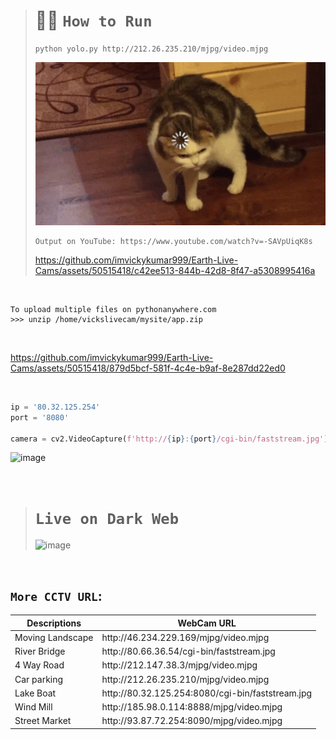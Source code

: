 > # 🏃‍♂️ `How to Run`
> `python yolo.py http://212.26.235.210/mjpg/video.mjpg`
> 
> ![image](https://github.com/imvickykumar999/Tesseract-Image-Search/blob/main/static/loading-cat.gif?raw=true)
>
>     Output on YouTube: https://www.youtube.com/watch?v=-SAVpUiqK8s
>
> https://github.com/imvickykumar999/Earth-Live-Cams/assets/50515418/c42ee513-844b-42d8-8f47-a5308995416a

<br>

    To upload multiple files on pythonanywhere.com
    >>> unzip /home/vickslivecam/mysite/app.zip

<br>

https://github.com/imvickykumar999/Earth-Live-Cams/assets/50515418/879d5bcf-581f-4c4e-b9af-8e287dd22ed0

<br>

```python
ip = '80.32.125.254'
port = '8080'

camera = cv2.VideoCapture(f'http://{ip}:{port}/cgi-bin/faststream.jpg')
```

![image](https://github.com/imvickykumar999/Earth-Live-Cams/assets/50515418/d499f7b2-03e4-4642-a11b-f7f0d01b0aef)

<br>

> # `Live on Dark Web`
>
> ![image](https://github.com/imvickykumar999/Earth-Live-Cams/assets/50515418/36ffe9b4-8782-42a9-a42d-ef2db67f467f)

<br>

## `More CCTV URL`:

<table>
  <thead>
    <tr>
      <th>Descriptions</th>
      <th>WebCam URL</th>
    </tr>
   </thead>
   <tbody>
     <tr>
       <td>Moving Landscape</td>
       <td>http://46.234.229.169/mjpg/video.mjpg</td>
     </tr>
     <tr>
       <td>River Bridge</td>
       <td>http://80.66.36.54/cgi-bin/faststream.jpg</td>
     </tr>
     <tr>
       <td>4 Way Road</td>
       <td>http://212.147.38.3/mjpg/video.mjpg</td>
     </tr>
     <tr>
       <td>Car parking</td>
       <td>http://212.26.235.210/mjpg/video.mjpg</td>
     </tr>
     <tr>
       <td>Lake Boat</td>
       <td>http://80.32.125.254:8080/cgi-bin/faststream.jpg</td>
     </tr>
     <tr>
       <td>Wind Mill</td>
       <td>http://185.98.0.114:8888/mjpg/video.mjpg</td>
     </tr>
     <tr>
       <td>Street Market</td>
       <td>http://93.87.72.254:8090/mjpg/video.mjpg</td>
     </tr>
  </tbody>
</table>

